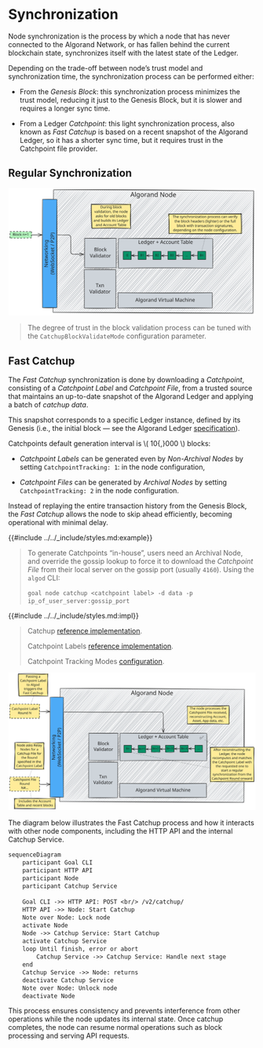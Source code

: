 # Synchronization

Node synchronization is the process by which a node that has never connected to
the Algorand Network, or has fallen behind the current blockchain state, synchronizes
itself with the latest state of the Ledger.

Depending on the trade-off between node’s trust model and synchronization time, the
synchronization process can be performed either:

- From the _Genesis Block_: this synchronization process minimizes the trust model,
reducing it just to the Genesis Block, but it is slower and requires a longer sync time.

- From a Ledger _Catchpoint_: this light synchronization process, also known as _Fast
Catchup_ is based on a recent snapshot of the Algorand Ledger, so it has a shorter
sync time, but it requires trust in the Catchpoint file provider.

## Regular Synchronization

![Node Synchronization](../../_images/node-sync.svg "Node Synchronization")

> The degree of trust in the block validation process can be tuned with the `CatchupBlockValidateMode`
> configuration parameter.

## Fast Catchup

The _Fast Catchup_ synchronization is done by downloading a _Catchpoint_, consisting
of a _Catchpoint Label_ and _Catchpoint File_, from a trusted source that maintains
an up-to-date snapshot of the Algorand Ledger and applying a batch of _catchup data_.

This snapshot corresponds to a specific Ledger instance, defined by its Genesis
(i.e., the initial block — see the Algorand Ledger [specification](../../ledger/ledger-overview.md)).

Catchpoints default generation interval is \\( 10{,}000 \\) blocks:

- _Catchpoint Labels_ can be generated even by _Non-Archival Nodes_ by setting `CatchpointTracking: 1`:
in the node configuration,

- _Catchpoint Files_ can be generated by _Archival Nodes_ by setting `CatchpointTracking: 2`
in the node configuration.

Instead of replaying the entire transaction history from the Genesis Block, the _Fast
Catchup_ allows the node to skip ahead efficiently, becoming operational with minimal
delay.

{{#include ../../_include/styles.md:example}}
> To generate Catchpoints “in-house”, users need an Archival Node, and override
> the gossip lookup to force it to download the _Catchpoint File_ from their local
> server on the gossip port (usually `4160`). Using the `algod` CLI:
>
> ```shell
> goal node catchup <catchpoint label> -d data -p ip_of_user_server:gossip_port
> ```

{{#include ../../_include/styles.md:impl}}
> Catchup [reference implementation](https://github.com/algorand/go-algorand/tree/98ac36a21232294ae984077665fbfb92940f87da/catchup).
>
> Catchpoint Labels [reference implementation](https://github.com/algorand/go-algorand/blob/98ac36a21232294ae984077665fbfb92940f87da/ledger/ledgercore/catchpointlabel.go).
>
> Catchpoint Tracking Modes [configuration](https://github.com/algorand/go-algorand/blob/02266d7f98e47873b01086d309d1a934a445595f/config/config.go#L97).

![Node Fast Catchup](../../_images/node-fast-catchup.svg "Node Fast Catchup")

The diagram below illustrates the Fast Catchup process and how it interacts with
other node components, including the HTTP API and the internal Catchup Service.

```mermaid
sequenceDiagram
    participant Goal CLI
    participant HTTP API
    participant Node
    participant Catchup Service

    Goal CLI ->> HTTP API: POST <br/> /v2/catchup/
    HTTP API ->> Node: Start Catchup
    Note over Node: Lock node
    activate Node
    Node ->> Catchup Service: Start Catchup
    activate Catchup Service
    loop Until finish, error or abort
        Catchup Service ->> Catchup Service: Handle next stage
    end
    Catchup Service ->> Node: returns
    deactivate Catchup Service
    Note over Node: Unlock node
    deactivate Node
```

This process ensures consistency and prevents interference from other operations
while the node updates its internal state. Once catchup completes, the node can
resume normal operations such as block processing and serving API requests.
